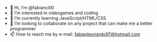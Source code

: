 - 👋 Hi, I’m @fabiancill0
- 👀 I’m interested in videogames and coding
- 🌱 I’m currently learning JavaScript/HTML/CSS
- 💞️ I’m looking to collaborate on any project that can make me a better programmer
- 📫 How to reach me by e-mail: fabianleonardo97@hotmail.com

<!---
fabiancill0/fabiancill0 is a ✨ special ✨ repository because its `README.md` (this file) appears on your GitHub profile.
You can click the Preview link to take a look at your changes.
--->
